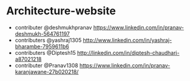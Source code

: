 # Architecture-website
- contributer @deshmukhpranav https://www.linkedin.com/in/pranav-deshmukh-564761197
- contributers @yashraj1305 http://www.linkedin.com/in/yashraj-bharambe-7959611b6
- contributers @Diptesh15 http://linkedin.com/in/diptesh-chaudhari-a87021218
- contributer @Pranav1308 https://www.linkedin.com/in/pranav-karanjawane-27b020218/
